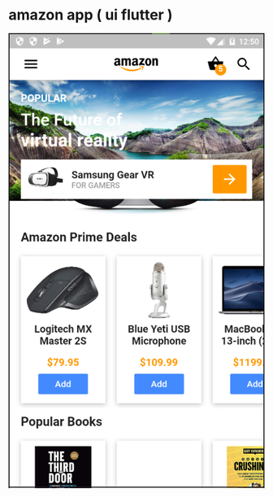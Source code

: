
amazon app ( ui flutter )
==============================================
![alt text](https://github.com/jayanprabodha/amazonapp_ui/blob/master/screen_short/screen_.png)
